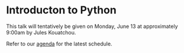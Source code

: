 # Introducton to Python

This talk will tentatively be given on Monday, June 13 at approximately 9:00am by Jules Kouatchou.

Refer to our [agenda](http://github.com/JulesKouatchou/PBC2016/wiki/PBC2016-Agenda) for the latest schedule.
